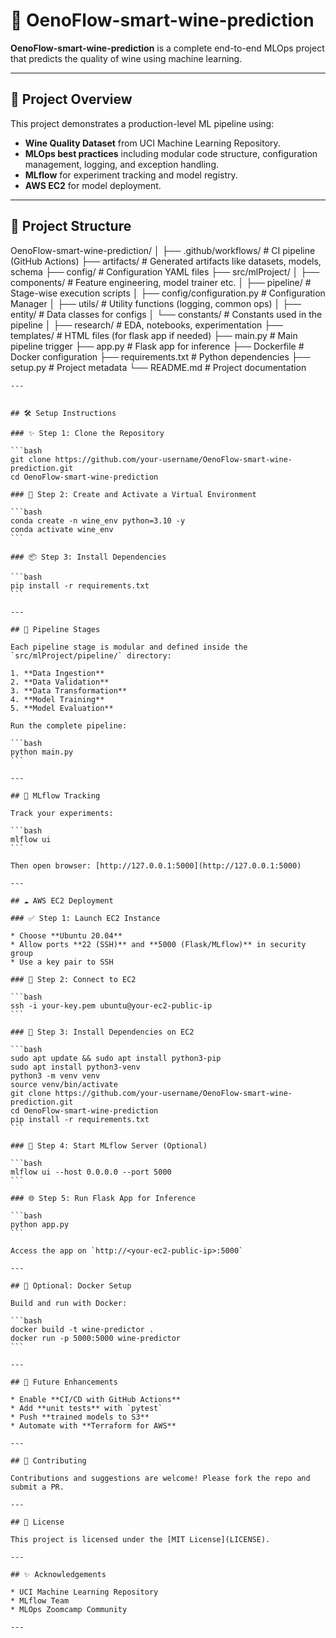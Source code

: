 # 🍷 OenoFlow-smart-wine-prediction

**OenoFlow-smart-wine-prediction** is a complete end-to-end MLOps project that predicts the quality of wine using machine learning.

---

## 🚀 Project Overview

This project demonstrates a production-level ML pipeline using:
- **Wine Quality Dataset** from UCI Machine Learning Repository.
- **MLOps best practices** including modular code structure, configuration management, logging, and exception handling.
- **MLflow** for experiment tracking and model registry.
- **AWS EC2** for model deployment.

---

## 📁 Project Structure

OenoFlow-smart-wine-prediction/
│
├── .github/workflows/             # CI pipeline (GitHub Actions)
├── artifacts/                     # Generated artifacts like datasets, models, schema
├── config/                        # Configuration YAML files
├── src/mlProject/
│   ├── components/               # Feature engineering, model trainer etc.
│   ├── pipeline/                 # Stage-wise execution scripts
│   ├── config/configuration.py   # Configuration Manager
│   ├── utils/                    # Utility functions (logging, common ops)
│   ├── entity/                   # Data classes for configs
│   └── constants/                # Constants used in the pipeline
│
├── research/                     # EDA, notebooks, experimentation
├── templates/                    # HTML files (for flask app if needed)
├── main.py                       # Main pipeline trigger
├── app.py                        # Flask app for inference
├── Dockerfile                    # Docker configuration
├── requirements.txt              # Python dependencies
├── setup.py                      # Project metadata
└── README.md                     # Project documentation

````
---


## 🛠️ Setup Instructions

### ✨ Step 1: Clone the Repository

```bash
git clone https://github.com/your-username/OenoFlow-smart-wine-prediction.git
cd OenoFlow-smart-wine-prediction

### 🧪 Step 2: Create and Activate a Virtual Environment

```bash
conda create -n wine_env python=3.10 -y
conda activate wine_env
```

### 📦 Step 3: Install Dependencies

```bash
pip install -r requirements.txt
```

---

## 🧱 Pipeline Stages

Each pipeline stage is modular and defined inside the `src/mlProject/pipeline/` directory:

1. **Data Ingestion**
2. **Data Validation**
3. **Data Transformation**
4. **Model Training**
5. **Model Evaluation**

Run the complete pipeline:

```bash
python main.py
```

---

## 🎯 MLflow Tracking

Track your experiments:

```bash
mlflow ui
```

Then open browser: [http://127.0.0.1:5000](http://127.0.0.1:5000)

---

## ☁️ AWS EC2 Deployment

### ✅ Step 1: Launch EC2 Instance

* Choose **Ubuntu 20.04**
* Allow ports **22 (SSH)** and **5000 (Flask/MLflow)** in security group
* Use a key pair to SSH

### 🔐 Step 2: Connect to EC2

```bash
ssh -i your-key.pem ubuntu@your-ec2-public-ip
```

### 🐍 Step 3: Install Dependencies on EC2

```bash
sudo apt update && sudo apt install python3-pip
sudo apt install python3-venv
python3 -m venv venv
source venv/bin/activate
git clone https://github.com/your-username/OenoFlow-smart-wine-prediction.git
cd OenoFlow-smart-wine-prediction
pip install -r requirements.txt
```

### 🚦 Step 4: Start MLflow Server (Optional)

```bash
mlflow ui --host 0.0.0.0 --port 5000
```

### 🌐 Step 5: Run Flask App for Inference

```bash
python app.py
```

Access the app on `http://<your-ec2-public-ip>:5000`

---

## 🐳 Optional: Docker Setup

Build and run with Docker:

```bash
docker build -t wine-predictor .
docker run -p 5000:5000 wine-predictor
```

---

## 📌 Future Enhancements

* Enable **CI/CD with GitHub Actions**
* Add **unit tests** with `pytest`
* Push **trained models to S3**
* Automate with **Terraform for AWS**

---

## 🤝 Contributing

Contributions and suggestions are welcome! Please fork the repo and submit a PR.

---

## 🧾 License

This project is licensed under the [MIT License](LICENSE).

---

## ✨ Acknowledgements

* UCI Machine Learning Repository
* MLflow Team
* MLOps Zoomcamp Community

---

